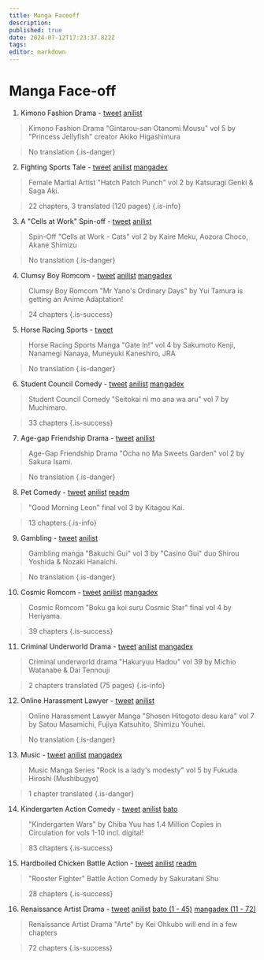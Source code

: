 ```yaml
---
title: Manga Faceoff
description: 
published: true
date: 2024-07-12T17:23:37.822Z
tags: 
editor: markdown
---
```


# Manga Face-off

1. Kimono Fashion Drama - [tweet](https://twitter.com/MangaMoguraRE/status/1808969327271374884) [anilist](https://anilist.co/manga/159198/Gintarousan-Otanonimousu)
> Kimono Fashion Drama "Gintarou-san Otanomi Mousu" vol 5 by "Princess Jellyfish" creator Akiko Higashimura

> No translation
{.is-danger}

2. Fighting Sports Tale - [tweet](https://twitter.com/MangaMoguraRE/status/1808930612004225277) [anilist](https://anilist.co/manga/174508/Hatch-Potch-Panch) [mangadex](https://mangadex.org/title/65976df0-3cc2-49d7-a2e2-f0f5b10aded7/hatch-potch-panch)
> Female Martial Artist "Hatch Patch Punch" vol 2 by Katsuragi Genki & Saga Aki.

> 22 chapters, 3 translated (120 pages)
{.is-info}

3. A "Cells at Work" Spin-off - [tweet](https://twitter.com/MangaMoguraRE/status/1808927921945596273) [anilist](https://anilist.co/manga/174112/Hataraku-Saibou-Neko)
> Spin-Off "Cells at Work - Cats" vol 2 by Kaire Meku, Aozora Choco, Akane Shimizu

> No translation
{.is-danger}

4. Clumsy Boy Romcom - [tweet](https://twitter.com/MangaMoguraRE/status/1808892253408219373) [anilist](https://anilist.co/manga/136498/Yanokun-no-Futsuu-no-Hibi) [mangadex](https://mangadex.org/title/0bac7be9-490a-4019-ae87-9b5b324af65a)
> Clumsy Boy Romcom "Mr Yano's Ordinary Days" by Yui Tamura is getting an Anime Adaptation!

> 24 chapters
{.is-success}

5. Horse Racing Sports - [tweet](https://twitter.com/MangaMoguraRE/status/1808878080653496581)
> Horse Racing Sports Manga "Gate In!" vol 4 by Sakumoto Kenji, Nanamegi Nanaya, Muneyuki Kaneshiro, JRA

> No translation
{.is-danger}

6. Student Council Comedy - [tweet](https://twitter.com/MangaMoguraRE/status/1808873399294271789) [anilist](https://anilist.co/manga/147863/Seitokai-ni-mo-Ana-wa-Aru) [mangadex](https://mangadex.org/title/822c9883-385c-4fd0-9523-16e7789cbeae)
> Student Council Comedy "Seitokai ni mo ana wa aru" vol 7 by Muchimaro.

> 33 chapters
{.is-success}

7. Age-gap Friendship Drama - [tweet](https://twitter.com/MangaMoguraRE/status/1808866577929908684) [anilist](https://anilist.co/manga/173071/Ocha-no-Ma-Sweets-Garden)
> Age-Gap Friendship Drama "Ocha no Ma Sweets Garden" vol 2 by Sakura Isami.

> No translation
{.is-danger}

8. Pet Comedy - [tweet](https://twitter.com/MangaMoguraRE/status/1808838166796980498) [anilist](https://anilist.co/manga/138243/Good-Morning-Leon) [readm](https://readm.today/manga/21035)
> "Good Morning Leon" final vol 3 by Kitagou Kai.

> 13 chapters
{.is-info}

9. Gambling - [tweet](https://twitter.com/MangaMoguraRE/status/1808835650579484933) [anilist](https://anilist.co/manga/176008/Bakuchigui)
> Gambling manga "Bakuchi Gui" vol 3 by "Casino Gui" duo Shirou Yoshida & Nozaki Hanaichi.

> No translation
{.is-danger}

10. Cosmic Romcom - [tweet](https://twitter.com/MangaMoguraRE/status/1808831771099685094) [anilist](https://anilist.co/manga/166114/Boku-ga-Koisuru-Cosmic-Star) [mangadex](https://mangadex.org/title/8b924b1a-d422-4d99-83fa-ce445abde18b)
> Cosmic Romcom "Boku ga koi suru Cosmic Star" final vol 4 by Heriyama.

> 39 chapters
{.is-success}

11. Criminal Underworld Drama - [tweet](https://twitter.com/MangaMoguraRE/status/1808971471861018699) [anilist](https://anilist.co/manga/123097/Hakuryuu-Hadou) [mangadex](https://mangadex.org/title/11fa6c37-1e53-445e-8d8e-aa06dc7c384d)
> Criminal underworld drama "Hakuryuu Hadou" vol 39 by Michio Watanabe & Dai Tennouji

> 2 chapters translated (75 pages)
{.is-info}

12. Online Harassment Lawyer - [tweet](https://twitter.com/MangaMoguraRE/status/1808815393399583137) [anilist](https://anilist.co/manga/163553/Shosen-Hitogoto-desu-kara-Toaru-Bengoshi-no-Honne-no-Shigoto)
> Online Harassment Lawyer Manga "Shosen Hitogoto desu kara" vol 7 by Satou Masamichi, Fujiya Katsuhito, Shimizu Youhei.

> No translation
{.is-danger}

13. Music - [tweet](https://twitter.com/MangaMoguraRE/status/1808809933783126206) [anilist](https://anilist.co/manga/156348/Rock-wa-Lady-no-Tashina-Mideshite) [mangadex](https://mangadex.org/title/d1cf91fe-67cb-4ca0-bbba-8b35d896c649)
> Music Manga Series "Rock is a lady's modesty" vol 5 by Fukuda Hiroshi (Mushibugyo)

> 1 chapter translated
{.is-danger}

14. Kindergarten Action Comedy - [tweet](https://twitter.com/MangaMoguraRE/status/1808003735064301933) [anilist](https://anilist.co/manga/154349/Kindergarten-WARS) [bato](https://bato.to/series/125630)
> "Kindergarten Wars" by Chiba Yuu has 1.4 Million Copies in Circulation for vols 1-10 incl. digital!

> 83 chapters
{.is-success}

15. Hardboiled Chicken Battle Action - [tweet](https://twitter.com/MangaMoguraRE/status/1810750890888089850) [anilist](https://anilist.co/manga/127554/Rooster-Fighter) [readm](https://readm.today/manga/rooster-fighter)
> "Rooster Fighter" Battle Action Comedy by Sakuratani Shu

> 28 chapters
{.is-success}

16. Renaissance Artist Drama - [tweet](https://twitter.com/MangaMoguraRE/status/1810758986154823899) [anilist](https://anilist.co/manga/87466/Arte) [bato (1 - 45)](https://bato.to/series/4433) [mangadex (11 - 72)](https://mangadex.org/title/c66d2a14-e0a2-4488-9023-abdab7249d61)
> Renaissance Artist Drama "Arte" by Kei Ohkubo will end in a few chapters 

> 72 chapters
{.is-success}